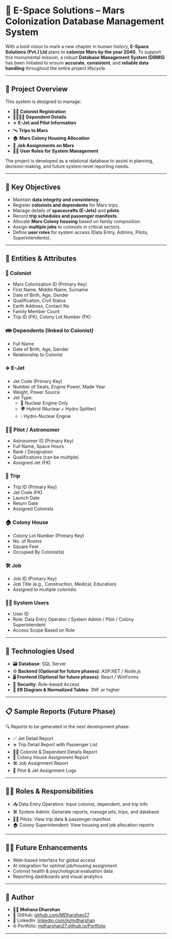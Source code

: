 # 🚀 E-Space Solutions – Mars Colonization Database Management System

With a bold vision to mark a new chapter in human history, **E-Space Solutions (Pvt.) Ltd** plans to **colonize Mars by the year 2040**. To support this monumental mission, a robust **Database Management System (DBMS)** has been initiated to ensure **accurate**, **consistent**, and **reliable data handling** throughout the entire project lifecycle.

---

## 📌 Project Overview

This system is designed to manage:

- 👨‍🚀 **Colonist Registration**  
- 👨‍👩‍👧‍👦 **Dependent Details**  
- ✈️ **E-Jet and Pilot Information**  
- 🛰️ **Trips to Mars**  
- 🏠 **Mars Colony Housing Allocation**  
- 🔧 **Job Assignments on Mars**  
- 👩‍💻 **User Roles for System Management**

The project is developed as a relational database to assist in planning, decision-making, and future system-level reporting needs.

---

## 🎯 Key Objectives

- Maintain **data integrity and consistency**.
- Register **colonists and dependents** for Mars trips.
- Manage details of **spacecrafts (E-Jets)** and **pilots**.
- Record **trip schedules and passenger manifests**.
- Allocate **Mars Colony housing** based on family composition.
- Assign **multiple jobs** to colonists in critical sectors.
- Define **user roles** for system access (Data Entry, Admins, Pilots, Superintendents).

---

## 🧾 Entities & Attributes

### 🧍 Colonist
- Mars Colonization ID (Primary Key)  
- First Name, Middle Name, Surname  
- Date of Birth, Age, Gender  
- Qualification, Civil Status  
- Earth Address, Contact No  
- Family Member Count  
- Trip ID (FK), Colony Lot Number (FK)

### 👪 Dependents (linked to Colonist)
- Full Name  
- Date of Birth, Age, Gender  
- Relationship to Colonist

### ✈️ E-Jet
- Jet Code (Primary Key)  
- Number of Seats, Engine Power, Made Year  
- Weight, Power Source  
- Jet Type:
  - 🔋 Nuclear Engine Only  
  - 🌍 Hybrid (Nuclear + Hydro Splitter)  
  - 💧 Hydro-Nuclear Engine

### 🧑‍✈️ Pilot / Astronomer
- Astronomer ID (Primary Key)  
- Full Name, Space Hours  
- Rank / Designation  
- Qualifications (can be multiple)  
- Assigned Jet (FK)

### 🌌 Trip
- Trip ID (Primary Key)  
- Jet Code (FK)  
- Launch Date  
- Return Date  
- Assigned Colonists

### 🏠 Colony House
- Colony Lot Number (Primary Key)  
- No. of Rooms  
- Square Feet  
- Occupied By Colonist(s)

### 🛠️ Job
- Job ID (Primary Key)  
- Job Title (e.g., Construction, Medical, Education)  
- Assigned to multiple colonists

### 👨‍💻 System Users
- User ID  
- Role: Data Entry Operator / System Admin / Pilot / Colony Superintendent  
- Access Scope Based on Role

---

## 🧰 Technologies Used

- 🗃️ **Database**: SQL Server  
- ⚙️ **Backend (Optional for future phases)**: ASP.NET / Node.js  
- 🖥️ **Frontend (Optional for future phases)**: React / WinForms  
- 🔐 **Security**: Role-based Access  
- 📝 **ER Diagram & Normalized Tables**: 3NF or higher  

---

## 📋 Sample Reports (Future Phase)

🔍 Reports to be generated in the next development phase:

- ✅ Jet Detail Report  
- ✈️ Trip Detail Report with Passenger List  
- 🧑‍🚀 Colonist & Dependent Details Report  
- 🏡 Colony House Assignment Report  
- 🛠️ Job Assignment Report  
- 📜 Pilot & Jet Assignment Logs

---



## 👨‍💼 Roles & Responsibilities

- 📥 Data Entry Operators: Input colonist, dependent, and trip info
- 🛠️ System Admin: Generate reports, manage jets, trips, and database
- 👨‍✈️ Pilots: View trip data & passenger manifest
- 🏠 Colony Superintendent: View housing and job allocation reports
 
---

## 🧑‍🚀 Future Enhancements

- Web-based interface for global access
- AI integration for optimal job/housing assignment
- Colonist health & psychological evaluation data
- Reporting dashboards and visual analytics

---

## 🤝 Author

- 👨‍💻 **Mohana Dharshan**
- 🐙 GitHub: [github.com/MDharshan27](https://github.com/MDharshan27)
- 💼 LinkedIn: [linkedin.com/in/mdharshan](https://www.linkedin.com/in/mdharshan)
- 🌐 Portfolio: [mdharshan27.github.io/Portfolio](https://mdharshan27.github.io/Portfolio/)

---
